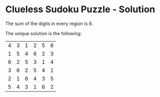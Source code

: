 # Clueless Sudoku Puzzle - Solution

The sum of the digits in every region is 9.

The unique solution is the following:

|     |     |     |     |     |     |
|-----|-----|-----|-----|-----|-----|
| 4   | 3   | 1   | 2   | 5   | 6   |
| 1   | 5   | 4   | 6   | 2   | 3   |
| 6   | 2   | 5   | 3   | 1   | 4   |
| 3   | 6   | 2   | 5   | 4   | 1   |
| 2   | 1   | 6   | 4   | 3   | 5   |
| 5   | 4   | 3   | 1   | 6   | 2   |
